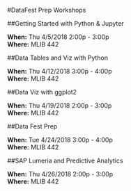 #DataFest Prep Workshops    

##Getting Started with Python & Jupyter  

**When:** Thu 4/5/2018 2:00p - 3:00p    
**Where:** MLIB 442  

##Data Tables and Viz with Python  

**When:**  Thu 4/12/2018 3:00p - 4:00p  
**Where:** MLIB 442  

##Data Viz with ggplot2  

**When:**  Thu 4/19/2018 2:00p - 3:00p    
**Where:** MLIB 442  

##Data Fest Prep  

**When:** Tue 4/24/2018 3:00p - 4:00p   
**Where:** MLIB 442   

##SAP Lumeria and Predictive Analytics

**When:** Thu 4/26/2018 2:00p - 3:00p   
**Where:** MLIB 442  